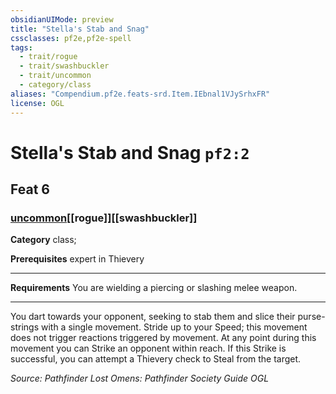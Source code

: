 ```yaml
---
obsidianUIMode: preview
title: "Stella's Stab and Snag"
cssclasses: pf2e,pf2e-spell
tags:
  - trait/rogue
  - trait/swashbuckler
  - trait/uncommon
  - category/class
aliases: "Compendium.pf2e.feats-srd.Item.IEbnal1VJySrhxFR"
license: OGL
---
```

# Stella's Stab and Snag `pf2:2`
## Feat 6
### [uncommon](uncommon "Uncommon Rarity Trait")[[rogue]][[swashbuckler]]

**Category** class; 



**Prerequisites** expert in Thievery
* * *
**Requirements** You are wielding a piercing or slashing melee weapon.

* * *

You dart towards your opponent, seeking to stab them and slice their purse-strings with a single movement. Stride up to your Speed; this movement does not trigger reactions triggered by movement. At any point during this movement you can Strike an opponent within reach. If this Strike is successful, you can attempt a Thievery check to Steal from the target.

*Source: Pathfinder Lost Omens: Pathfinder Society Guide*
*OGL*